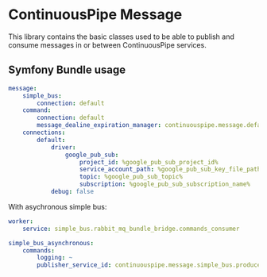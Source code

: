 # ContinuousPipe Message

This library contains the basic classes used to be able to publish and consume messages in or between ContinuousPipe
services.

## Symfony Bundle usage

```yaml
message:
    simple_bus:
        connection: default
    command:
        connection: default
        message_dealine_expiration_manager: continuouspipe.message.default.message_puller
    connections:
        default:
            driver:
                google_pub_sub:
                    project_id: %google_pub_sub_project_id%
                    service_account_path: %google_pub_sub_key_file_path%
                    topic: %google_pub_sub_topic%
                    subscription: %google_pub_sub_subscription_name%
            debug: false
```

With asychronous simple bus:
```yaml
worker:
    service: simple_bus.rabbit_mq_bundle_bridge.commands_consumer

simple_bus_asynchronous:
    commands:
        logging: ~
        publisher_service_id: continuouspipe.message.simple_bus.producer
```
